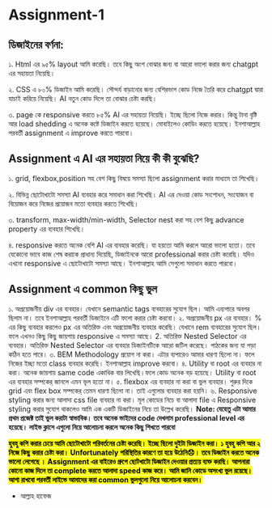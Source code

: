 # <h1>Assignment-1</h1>
<h2>ডিজাইনের বর্ণনা:</h2>

১. Html এর  ৯৫% layout আমি করেছি। তবে কিছু অংশ বোঝার জন্য বা আরো ভালো করার জন্য chatgpt এর সহায়তা নিয়েছি।

২. CSS এ ৮০% ডিজাইন আমি করেছি। সৌন্দর্য বাড়ানোর জন্য বেশিরভাগ কোড নিজে তৈরি করে chatgpt দ্বারা যাচাই করিয়ে নিয়েছি। AI নতুন কোড দিলে তা বোঝার চেষ্টা করছি।

৩. page কে responsive করতে ৮৫% AI এর সহায়তা নিয়েছি। ইচ্ছে ছিলো নিজে করার। কিন্তু টানা বৃষ্টি আর load shedding এ অনেক কষ্টে ডিজাইন করতে হয়েছে। মোবাইলেও কোডিং করতে হয়েছে। ইনশাআল্লাহ পরবর্তী assignment এ improve করতে পারবো।

<h2>Assignment এ AI এর সহায়তা নিয়ে কী কী বুঝেছি?</h2>

১. grid, flexbox,position সহ বেশ কিছু বিষয়ে সমস্যা ছিলো assignment করার মাধ্যমে তা শিখেছি।

২. বিভিন্ন ছোটোখাটো সমস্যা AI ব্যবহার করে সমাধান করা শিখেছি। AI এর দেওয়া কোড সংশোধন, সংযোজন বা বিয়োজন করে নিজের প্রয়োজন মতো ব্যবহার করতে শিখেছি।

৩. transform, max-width/min-width, Selector nest করা সহ বেশ কিছু advance property এর ব্যবহার শিখেছি।

৪. responsive করতে অনেক বেশি AI এর ব্যবহার করেছি। যা হয়তো আমি করলে আরো ভালো হতো। তবে যেকোনো ভাবে কাজ শেষ করাকে প্রাধান্য দিয়েছি, ডিজাইনকে আরো professional করার চেষ্টা করেছি। যদিও এখনো responsive এ ছোটোখাটো  সমস্যা আছে। ইনশাআল্লাহ আমি সেগুলো সমাধান করতে পারবো।

<h2>Assignment এ common কিছু ভুল</h2>
১. অপ্রয়োজনীয় div এর ব্যবহার। যেখানে semantic tags ব্যবহারের সুযোগ ছিল। আমি এব্যপারে অবগর ছিলাম না। তবে ইনশাআল্লাহ পরবর্তী ডিজাইনে এটি ফলো করার চেষ্টা করবো।
২. অপ্রয়োজনীয় px এর ব্যবহার। % এর কিছু ব্যবহার করলেও px এর অতিরিক্ত এবং অপ্রয়োজনীয় ব্যবহার করেছি। যেখানে rem ব্যবহারের সুযোগ ছিল। ফলে এখনও কিছু কিছু জায়গায় responsive এ সমস্যা আছে।
2. অতিরিক্ত Nested Selector এর ব্যবহার। অতিরিক্ত Nested Selector এর ব্যবহার ডিজাইনটিকে আরো জটিল করেছে। পাঠকের জন্য যা পড়া কঠিন হতে পারে।
৩. BEM Methodology প্রয়োগ না করা। এটার ব্যপারেও আমার ধারণা ছিলো না। ফলে নিজের ইচ্ছা মতো class ব্যবহার করেছি। ইনশাআল্লাহ improve করবো।
৪. Utility বা root এর ব্যবহার না করা। অনেক জায়গায় same code একাধিক বার লিখেছি।ফলে কোড অনেক বড় হয়েছে। Utility বা root এর ব্যবহার সম্পকের্ জানলে এমন ভৃল হতো না। 
৫. flexbox এর ব্যবহার না করা বা ভুল ব্যবহার। শুরুর দিকে grid এবং flex box সম্পকের্ তেমন ধারণা ছিলো না। তাই এগুলোর ব্যবহার করা হয়নি।
৬. Responsive styling করার জন্য আলাদা css file ব্যবহার না করা। মূল কোডের নিচে বা আলাদা file এ Responsive styling করার সুযোগ থাকলেও আমি এক একটি ডিজাইনের নিচে তা উল্লেখ করেছি।
<strong>Note: যেহেতু এটা আমার প্রথম প্রজেক্ট তাই ভুল করাটা স্বাভাবিক। তবে অনেক ভাইদের code দেখলাম professional level এর হয়েছে। লাইভ ক্লাসে এগুলো নিয়ে আলোচনা করলে অনেক কিছু শিখতে পারবো</strong>

<strong><mark>হুবহু কপি করার চেয়ে আমি ছোটোখাটো পরিবর্তনের চেষ্টা করেছি। ইচ্ছে ছিলো দুইটা ডিজাইন করা। ১ হুবহু কপি আর ২ নিজে কিছু করার চেষ্টা করা। Unfortunately পরিস্থিতির কারণে তা হয়ে উঠেনি😞। তবে ডিজাইন করতে অনেক ভালো লেগেছে । Assignment এর বাইরেও গ্রুপে ছোটখাটো ডিজাইন দেওয়ার প্রত্যয় ব্যক্ত করছি। আপনারা কোনো কাজ দিলে তা complete করতে আলাদা speed কাজ করে। আমি জানি কোডে অসংখ্য ভুল রয়েছে। আশা রাখবো পরবর্তী লাইভে আমাদের করা common ভুলগুলো নিয়ে আলোচনা করবেন। </mark></strong>

- আল্লাহ হাফেজ
